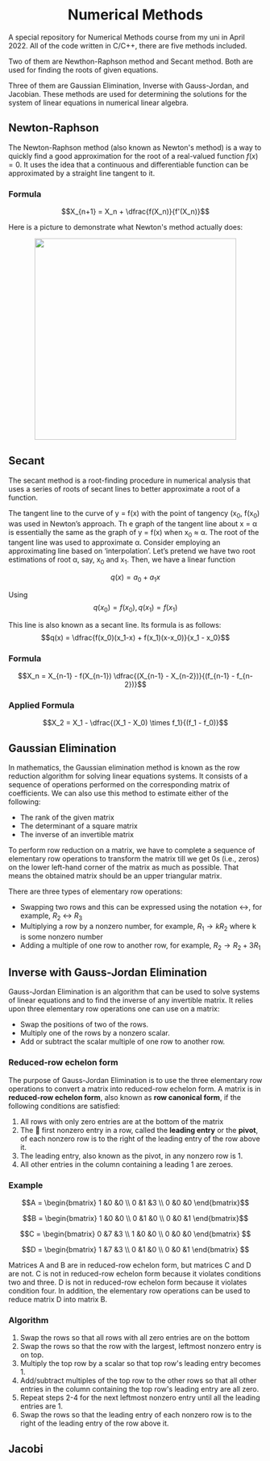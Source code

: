 <h1 align="center">Numerical Methods</h1>
A special repository for Numerical Methods course from my uni in April 2022.
All of the code written in C/C++, there are five methods included. 


Two of them are Newthon-Raphson method and Secant method.
Both are used for finding the roots of given equations.

Three of them are Gaussian Elimination, Inverse with Gauss-Jordan, and Jacobian. 
These methods are used for determining the solutions for the system of linear equations in numerical linear algebra.

## Newton-Raphson
The Newton-Raphson method (also known as Newton's method) is a way to quickly find a good approximation for the root of a real-valued function $f(x) = 0$. 
It uses the idea that a continuous and differentiable function can be approximated by a straight line tangent to it.


### Formula
$$X_{n+1} = X_n + \dfrac{f(X_n)}{f'(X_n)}$$

Here is a picture to demonstrate what Newton's method actually does:
<div align="center">
  <img src="https://ds055uzetaobb.cloudfront.net/brioche/uploads/7KrMvNiT7l-newtons-method.png?width=1200" width="400px">
</div>


## Secant
The secant method is a root-finding procedure in numerical analysis that uses a series of roots of secant lines to better approximate a root of a function.

The tangent line to the curve of y = f(x) with the point of tangency (x<sub>0</sub>, f(x<sub>0</sub>) was used in Newton’s approach. Th
e graph of the tangent line about x = α is essentially the same as the graph of y = f(x) when x<sub>0</sub> ≈ α. 
The root of the tangent line was used to approximate α.
Consider employing an approximating line based on ‘interpolation’. Let’s pretend we have two root estimations of root α, say, x<sub>0</sub> and x<sub>1</sub>. Then, we have a linear function

$$q(x) = a_0 + a_1 x$$

Using $$q(x_0) = f(x_0), q(x_1) = f(x_1)$$

This line is also known as a secant line. Its formula is as follows:
$$q(x) = \dfrac{f(x_0)(x_1-x) + f(x_1)(x-x_0)}{x_1 - x_0}$$


### Formula
$$X_n = X_{n-1} - f(X_{n-1}) \dfrac{(X_{n-1} - X_{n-2})}{(f_{n-1} - f_{n-2})}$$

### Applied Formula
$$X_2 = X_1 - \dfrac{(X_1 - X_0) \times f_1}{(f_1 - f_0)}$$


## Gaussian Elimination
In mathematics, the Gaussian elimination method is known as the row reduction algorithm for solving linear equations systems. It consists of a sequence of operations performed on the corresponding matrix of coefficients. We can also use this method to estimate either of the following:

- The rank of the given matrix
- The determinant of a square matrix
- The inverse of an invertible matrix

To perform row reduction on a matrix, we have to complete a sequence of elementary row operations to transform the matrix till we get 0s (i.e., zeros) on the lower left-hand corner of the matrix as much as possible. That means the obtained matrix should be an upper triangular matrix. 

There are three types of elementary row operations:
- Swapping two rows and this can be expressed using the notation ↔, for example, $R_2$ ↔ $R_3$
- Multiplying a row by a nonzero number, for example, $R_1 → kR_2$ where k is some nonzero number
- Adding a multiple of one row to another row, for example, $R_2 → R_2 + 3R_1$

## Inverse with Gauss-Jordan Elimination
Gauss-Jordan Elimination is an algorithm that can be used to solve systems of linear equations and to find the inverse of any invertible matrix. It relies upon three elementary row operations one can use on a matrix:

- Swap the positions of two of the rows.
- Multiply one of the rows by a nonzero scalar.
- Add or subtract the scalar multiple of one row to another row.

### Reduced-row echelon form
The purpose of Gauss-Jordan Elimination is to use the three elementary row operations to convert a matrix into reduced-row echelon form. 
A matrix is in **reduced-row echelon form**, also known as **row canonical form**, if the following conditions are satisfied:

1. All rows with only zero entries are at the bottom of the matrix
2. The  first nonzero entry in a row, called the **leading entry** or the **pivot**, of each nonzero row is to the right of the leading entry of the row above it.
3. The leading entry, also known as the pivot, in any nonzero row is 1.
4. All other entries in the column containing a leading 1 are zeroes.

### Example
$$A = \begin{bmatrix}
1 &0  &0 \\ 
0 &1  &3 \\ 
0 &0  &0 
\end{bmatrix}$$

$$B = \begin{bmatrix} 
1 &0 &0 \\ 
0 &1 &0 \\ 
0 &0 &1 
\end{bmatrix}$$

$$C = \begin{bmatrix} 
0 &7 &3 \\ 
1 &0 &0 \\ 
0 &0 &0 
\end{bmatrix}
$$

$$D = \begin{bmatrix} 
1 &7 &3 \\ 
0 &1 &0 \\ 
0 &0 &1 
\end{bmatrix}
$$

Matrices A and B are in reduced-row echelon form, but matrices C and D are not. 
C is not in reduced-row echelon form because it violates conditions two and three. 
D is not in reduced-row echelon form because it violates condition four. 
In addition, the elementary row operations can be used to reduce matrix D into matrix B.

### Algorithm
1. Swap the rows so that all rows with all zero entries are on the bottom
2. Swap the rows so that the row with the largest, leftmost nonzero entry is on top.
3. Multiply the top row by a scalar so that top row's leading entry becomes 1.
4. Add/subtract multiples of the top row to the other rows so that all other entries in the column containing the top row's leading entry are all zero.
5. Repeat steps 2-4 for the next leftmost nonzero entry until all the leading entries are 1.
6. Swap the rows so that the leading entry of each nonzero row is to the right of the leading entry of the row above it.

## Jacobi 

